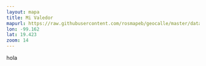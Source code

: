 ```yaml
---
layout: mapa
title: Mi Valedor
mapurl: https://raw.githubusercontent.com/rosmapeb/geocalle/master/data/mv.geojson
lon: -99.162
lat: 19.423
zoom: 14
---
```



hola 
